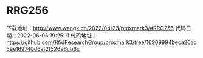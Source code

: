 # RRG256
下载地址：http://www.wangk.cn/2022/04/23/proxmark3/#RRG256
代码日期：2022-06-06 19:25:11
代码地址：https://github.com/RfidResearchGroup/proxmark3/tree/16909994beca26ac59e169740d6af2f52696cb6c
